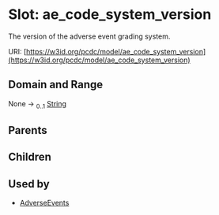 
# Slot: ae_code_system_version


The version of the adverse event grading system.

URI: [https://w3id.org/pcdc/model/ae_code_system_version](https://w3id.org/pcdc/model/ae_code_system_version)


## Domain and Range

None &#8594;  <sub>0..1</sub> [String](types/String.md)

## Parents


## Children


## Used by

 * [AdverseEvents](AdverseEvents.md)
